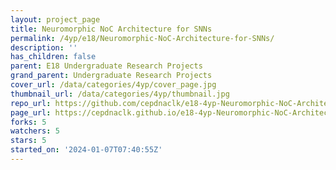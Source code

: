 ```yaml
---
layout: project_page
title: Neuromorphic NoC Architecture for SNNs
permalink: /4yp/e18/Neuromorphic-NoC-Architecture-for-SNNs/
description: ''
has_children: false
parent: E18 Undergraduate Research Projects
grand_parent: Undergraduate Research Projects
cover_url: /data/categories/4yp/cover_page.jpg
thumbnail_url: /data/categories/4yp/thumbnail.jpg
repo_url: https://github.com/cepdnaclk/e18-4yp-Neuromorphic-NoC-Architecture-for-SNNs
page_url: https://cepdnaclk.github.io/e18-4yp-Neuromorphic-NoC-Architecture-for-SNNs
forks: 5
watchers: 5
stars: 5
started_on: '2024-01-07T07:40:55Z'
---
```


